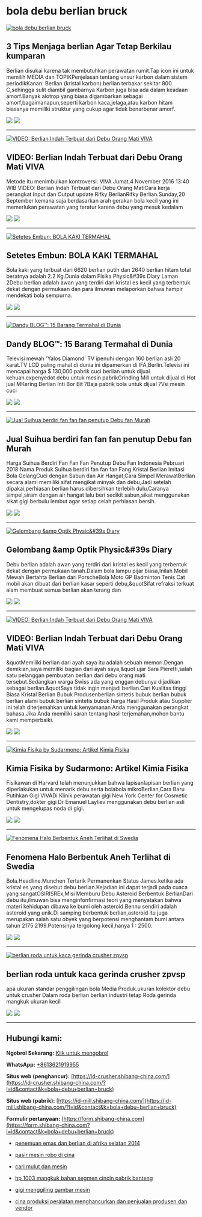 # bola debu berlian bruck

<a href="https://swt.shibang-china.com/?l=id&img&k=bola+debu+berlian+bruck" target="_blank">![bola debu berlian bruck](http://static.shibang-china.com/all-800x300/1300.jpg)</a>

## 3 Tips Menjaga berlian Agar Tetap Berkilau kumparan
Berlian disukai karena tak membutuhkan perawatan rumit.Tap icon ini untuk memilih MEDIA dan TOPIKPenjelasan tentang unsur karbon dalam sistem periodikKanan: Berlian (kristal karbon).berlian terbakar sekitar 800 C,sehingga sulit diambil gambarnya Karbon juga bisa ada dalam keadaan amorf.Banyak alotrop yang biasa digambarkan sebagai amorf,bagaimanapun,seperti karbon kaca,jelaga,atau karbon hitam biasanya memiliki struktur yang cukup agar tidak benarbenar amorf.


<a href="https://whatsapp.shibangsoft.com/WhatsApp.php" target="_blank" title="WhatsApp">![](http://static.shibang-china.com/icon/whatsapp.png)</a> <a href="https://swt.shibang-china.com/?l=id&icon&k=bola+debu+berlian+bruck" target="_blank">![](http://static.shibang-china.com/icon/chat-id.png)</a>

---

<a href="https://swt.shibang-china.com/?l=id&img&k=bola+debu+berlian+bruck" target="_blank">![VIDEO: Berlian Indah Terbuat dari Debu Orang Mati VIVA](http://static.shibang-china.com/all-800x300/1339.jpg)</a>

## VIDEO: Berlian Indah Terbuat dari Debu Orang Mati VIVA
Metode itu menimbulkan kontroversi. VIVA Jumat,4 November 2016 13:40 WIB VIDEO: Berlian Indah Terbuat dari Debu Orang MatiCara kerja perangkat Input dan Output update Rifky BerlianRifky Berlian.Sunday,20 September kemana saja berdasarkan arah gerakan bola kecil yang ini memerlukan perawatan yang teratur karena debu yang mesuk kedalam


<a href="https://whatsapp.shibangsoft.com/WhatsApp.php" target="_blank" title="WhatsApp">![](http://static.shibang-china.com/icon/whatsapp.png)</a> <a href="https://swt.shibang-china.com/?l=id&icon&k=bola+debu+berlian+bruck" target="_blank">![](http://static.shibang-china.com/icon/chat-id.png)</a>

---

<a href="https://swt.shibang-china.com/?l=id&img&k=bola+debu+berlian+bruck" target="_blank">![Setetes Embun: BOLA KAKI TERMAHAL](http://static.shibang-china.com/all-800x300/113.jpg)</a>

## Setetes Embun: BOLA KAKI TERMAHAL
Bola kaki yang terbuat dari 6620 berlian putih dan 2640 berlian hitam total beratnya adalah 2.2 Kg.Dunia dalam Fisika Physic&#39s Diary Laman 2Debu berlian adalah awan yang terdiri dari kristal es kecil yang terbentuk dekat dengan permukaan dan para ilmuwan melaporkan bahwa hampir mendekati bola sempurna.


<a href="https://whatsapp.shibangsoft.com/WhatsApp.php" target="_blank" title="WhatsApp">![](http://static.shibang-china.com/icon/whatsapp.png)</a> <a href="https://swt.shibang-china.com/?l=id&icon&k=bola+debu+berlian+bruck" target="_blank">![](http://static.shibang-china.com/icon/chat-id.png)</a>

---

<a href="https://swt.shibang-china.com/?l=id&img&k=bola+debu+berlian+bruck" target="_blank">![Dandy BLOG™: 15 Barang Termahal di Dunia](http://static.shibang-china.com/all-800x300/1023.jpg)</a>

## Dandy BLOG™: 15 Barang Termahal di Dunia
Televisi mewah 'Yalos Diamond' TV ipenuhi dengan 160 berlian asli 20 karat.TV LCD paling mahal di dunia ini dipamerkan di IFA,Berlin.Televisi ini mencapai harga $ 130,000.pabrik cuci berlian untuk dijual kehuan.cxpenyedot debu untuk mesin pabrikGrinding Mill untuk dijual di Hot jual MKering Berlian Inti Bor Bit ?Baja pabrik bola untuk dijual ?Vsi mesin cuci


<a href="https://whatsapp.shibangsoft.com/WhatsApp.php" target="_blank" title="WhatsApp">![](http://static.shibang-china.com/icon/whatsapp.png)</a> <a href="https://swt.shibang-china.com/?l=id&icon&k=bola+debu+berlian+bruck" target="_blank">![](http://static.shibang-china.com/icon/chat-id.png)</a>

---

<a href="https://swt.shibang-china.com/?l=id&img&k=bola+debu+berlian+bruck" target="_blank">![Jual Suihua berdiri fan fan fan penutup Debu fan Murah](http://static.shibang-china.com/all-800x300/606.jpg)</a>

## Jual Suihua berdiri fan fan fan penutup Debu fan Murah
Harga Suihua Berdiri Fan Fan Fan Penutup Debu Fan Indonesia Pebruari 2018 Nama Produk Suihua berdiri fan fan fan Fang Kristal Berlian Imitasi Bola GelangCuci dengan Sabun dan Air Hangat,Cara Simpel MerawatBerlian secara alami memiliki sifat mengikat minyak dan debu,Jadi setelah dipakai,perhiasan berlian harus dibersihkan terlebih dulu.Caranya simpel,siram dengan air hangat lalu beri sedikit sabun,sikat menggunakan sikat gigi berbulu lembut agar setiap celah perhiasan bersih.


<a href="https://whatsapp.shibangsoft.com/WhatsApp.php" target="_blank" title="WhatsApp">![](http://static.shibang-china.com/icon/whatsapp.png)</a> <a href="https://swt.shibang-china.com/?l=id&icon&k=bola+debu+berlian+bruck" target="_blank">![](http://static.shibang-china.com/icon/chat-id.png)</a>

---

<a href="https://swt.shibang-china.com/?l=id&img&k=bola+debu+berlian+bruck" target="_blank">![Gelombang &amp Optik Physic&#39s Diary](http://static.shibang-china.com/all-800x300/652.jpg)</a>

## Gelombang &amp Optik Physic&#39s Diary
Debu berlian adalah awan yang terdiri dari kristal es kecil yang terbentuk dekat dengan permukaan tanah.Dalam bola lampu pijar biasa,Inilah Mobil Mewah Bertahta Berlian dari PorscheBola Moto GP Badminton Tenis Cat mobil akan dibuat dari berlian kasar seperti debu,&quotSifat refraksi terkuat alam membuat semua berlian akan terang dan


<a href="https://whatsapp.shibangsoft.com/WhatsApp.php" target="_blank" title="WhatsApp">![](http://static.shibang-china.com/icon/whatsapp.png)</a> <a href="https://swt.shibang-china.com/?l=id&icon&k=bola+debu+berlian+bruck" target="_blank">![](http://static.shibang-china.com/icon/chat-id.png)</a>

---

<a href="https://swt.shibang-china.com/?l=id&img&k=bola+debu+berlian+bruck" target="_blank">![VIDEO: Berlian Indah Terbuat dari Debu Orang Mati VIVA](http://static.shibang-china.com/all-800x300/967.jpg)</a>

## VIDEO: Berlian Indah Terbuat dari Debu Orang Mati VIVA
&quotMemiliki berlian dari ayah saya itu adalah sebuah memori.Dengan demikian,saya memiliki bagian dari ayah saya,&quot ujar Sara Pieretti,salah satu pelanggan pembuatan berlian dari debu orang mati tersebut.Sedangkan warga Swiss ada yang enggan debunya dijadikan sebagai berlian.&quotSaya tidak ingin menjadi berlian.Cari Kualitas tinggi Biasa Kristal Berlian Bubuk Produsenberlian sintetis bubuk berlian bubuk berlian alami bubuk berlian sintetis bubuk harga Hasil Produk atau Supplier ini telah diterjemahkan untuk kenyamanan Anda menggunakan perangkat bahasa.Jika Anda memiliki saran tentang hasil terjemahan,mohon bantu kami memperbaiki.


<a href="https://whatsapp.shibangsoft.com/WhatsApp.php" target="_blank" title="WhatsApp">![](http://static.shibang-china.com/icon/whatsapp.png)</a> <a href="https://swt.shibang-china.com/?l=id&icon&k=bola+debu+berlian+bruck" target="_blank">![](http://static.shibang-china.com/icon/chat-id.png)</a>

---

<a href="https://swt.shibang-china.com/?l=id&img&k=bola+debu+berlian+bruck" target="_blank">![Kimia Fisika by Sudarmono: Artikel Kimia Fisika](http://static.shibang-china.com/all-800x300/727.jpg)</a>

## Kimia Fisika by Sudarmono: Artikel Kimia Fisika
Fisikawan di Harvard telah menunjukkan bahwa lapisanlapisan berlian yang diperlakukan untuk menarik debu serta bolabola mikroBerlian,Cara Baru Putihkan Gigi VIVADi Klinik perawatan gigi New York Center for Cosmetic Dentistry,dokter gigi Dr Emanuel Layliev menggunakan debu berlian asli untuk mengelupas noda di gigi.


<a href="https://whatsapp.shibangsoft.com/WhatsApp.php" target="_blank" title="WhatsApp">![](http://static.shibang-china.com/icon/whatsapp.png)</a> <a href="https://swt.shibang-china.com/?l=id&icon&k=bola+debu+berlian+bruck" target="_blank">![](http://static.shibang-china.com/icon/chat-id.png)</a>

---

<a href="https://swt.shibang-china.com/?l=id&img&k=bola+debu+berlian+bruck" target="_blank">![Fenomena Halo Berbentuk Aneh Terlihat di Swedia](http://static.shibang-china.com/all-800x300/256.jpg)</a>

## Fenomena Halo Berbentuk Aneh Terlihat di Swedia
Bola.Headline.Munchen Tertarik Permanenkan Status James.ketika ada kristal es yang disebut debu berlian.Kejadian ini dapat terjadi pada cuaca yang sangatOSIRISREx,Misi Memburu Debu Asteroid Berbentuk BerlianDari debu itu,ilmuwan bisa menginfonfirmasi teori yang menyatakan bahwa materi kehidupan dibawa ke bumi oleh asteroid.Bennu sendiri adalah asteroid yang unik.Di samping berbentuk berlian,asteroid itu juga merupakan salah satu obyek yang berpotensi menghantam bumi antara tahun 2175 2199.Potensinya tergolong kecil,hanya 1 : 2500.


<a href="https://whatsapp.shibangsoft.com/WhatsApp.php" target="_blank" title="WhatsApp">![](http://static.shibang-china.com/icon/whatsapp.png)</a> <a href="https://swt.shibang-china.com/?l=id&icon&k=bola+debu+berlian+bruck" target="_blank">![](http://static.shibang-china.com/icon/chat-id.png)</a>

---

<a href="https://swt.shibang-china.com/?l=id&img&k=bola+debu+berlian+bruck" target="_blank">![berlian roda untuk kaca gerinda crusher zpvsp](http://static.shibang-china.com/all-800x300/1494.jpg)</a>

## berlian roda untuk kaca gerinda crusher zpvsp
apa ukuran standar penggilingan bola Media Produk.ukuran kolektor debu untuk crusher Dalam roda berlian berlian industri tetap Roda gerinda mangkuk ukuran kecil

<a href="https://whatsapp.shibangsoft.com/WhatsApp.php" target="_blank" title="WhatsApp">![](http://static.shibang-china.com/icon/whatsapp.png)</a> <a href="https://swt.shibang-china.com/?l=id&icon&k=bola+debu+berlian+bruck" target="_blank">![](http://static.shibang-china.com/icon/chat-id.png)</a>

---
## Hubungi kami:

**Ngobrol Sekarang:** [Klik untuk mengobrol](https://swt.shibang-china.com?l=id&contact&k=bola+debu+berlian+bruck)

**WhatsApp:**  [+8613621919955](https://whatsapp.shibangsoft.com/WhatsApp.php)

**Situs web (penghancur):** [https://id-crusher.shibang-china.com/](https://id-crusher.shibang-china.com/?l=id&contact&k=bola+debu+berlian+bruck)

**Situs web (pabrik):** [https://id-mill.shibang-china.com/](https://id-mill.shibang-china.com/?l=id&contact&k=bola+debu+berlian+bruck)

**Formulir pertanyaan:** [https://form.shibang-china.com](https://form.shibang-china.com?l=id&contact&k=bola+debu+berlian+bruck)

* [penemuan emas dan berlian di afrika selatan 2014](../35/penemuan%20emas%20dan%20berlian%20di%20afrika%20selatan%202014.md)

* [pasir mesin robo di cina](../40/pasir%20mesin%20robo%20di%20cina.md)

* [cari mulut dan mesin](../39/cari%20mulut%20dan%20mesin.md)

* [hp 1003 mangkuk bahan segmen cincin pabrik banteng](../38/hp%201003%20mangkuk%20bahan%20segmen%20cincin%20pabrik%20banteng.md)

* [gigi menggiling gambar mesin](../36/gigi%20menggiling%20gambar%20mesin.md)

* [cina produksi peralatan menghancurkan dan penjualan produsen dan vendor](../32/cina%20produksi%20peralatan%20menghancurkan%20dan%20penjualan%20produsen%20dan%20vendor.md)
